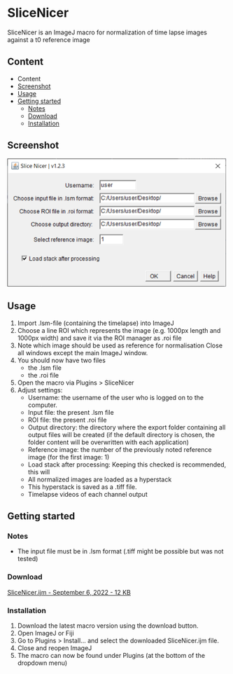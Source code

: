 # SliceNicer

SliceNicer is an ImageJ macro for normalization of time lapse images against a t0 reference image

## Content

- Content
- [Screenshot](#Screenshot)
- [Usage](#Usage)
- [Getting started](#Getting-started)
    - [Notes](#Notes)
    - [Download](#Download)
    - [Installation](#Installation)

## Screenshot

<img alt="Screenshot" src=".assets/screenshot.png" style="max-width: 500px !important;">

## Usage

1. Import .lsm-file (containing the timelapse) into ImageJ
2. Choose a line ROI which represents the image (e.g. 1000px length and 1000px width) and save it via the ROI manager as .roi file
3. Note which image should be used as reference for normalisation
Close all windows except the main ImageJ window.
4. You should now have two files
    - the .lsm file
    - the .roi file
5. Open the macro via Plugins > SliceNicer
6. Adjust settings:
    - Username: the username of the user who is logged on to the computer.
    - Input file: the present .lsm file
    - ROI file: the present .roi file
    - Output directory: the directory where the export folder containing all output files will be created (if the default directory is chosen, the folder content will be overwritten with each application)
    - Reference image: the number of the previously noted reference image (for the first image: 1)
    - Load stack after processing: Keeping this checked is recommended, this will
    - All normalized images are loaded as a hyperstack
    - This hyperstack is saved as a .tiff file.
    - Timelapse videos of each channel output

## Getting started 

### Notes

- The input file must be in .lsm format (.tiff might be possible but was not tested)

### Download

<a href="https://github.com/danielbarleben/SliceNicer/slicenicer.ijm">SliceNicer.ijm - September 6, 2022 - 12 KB</a>

### Installation

1. Download the latest macro version using the download button.
2. Open ImageJ or Fiji
3. Go to Plugins > Install... and select the downloaded SliceNicer.ijm file.
4. Close and reopen ImageJ
5. The macro can now be found under Plugins (at the bottom of the dropdown menu)




